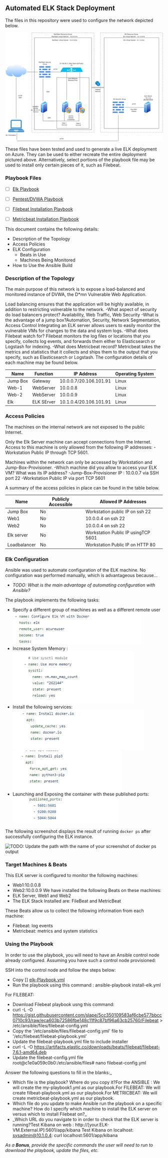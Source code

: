 ## Automated ELK Stack Deployment

The files in this repository were used to configure the network depicted below.

![](https://github.com/Fayekate/Project-1-Elk/blob/main/Diagrams/Project%201%20-%20Elk%20Diagram.drawio.png)

These files have been tested and used to generate a live ELK deployment on Azure. They can be used to either recreate the entire deployment pictured above. Alternatively, select portions of the playbook file may be used to install only certain pieces of it, such as Filebeat.

  ### Playbook Files
  
 - [ ] [Elk Playbook](https://github.com/Fayekate/Project-1-Elk/blob/main/Ansible/ansible/elk-Playbook.yml)
 - [ ] [Pentest/DVWA Playbook](https://github.com/Fayekate/Project-1-Elk/blob/main/Ansible/ansible/pentest.yml)
 - [ ] [Filebeat Installation Playbook](https://github.com/Fayekate/Project-1-Elk/blob/main/Ansible/ansible/files/filebeat_installation.yml)
 - [ ] [Metricbeat Installation Playbook](https://github.com/Fayekate/Project-1-Elk/blob/main/Ansible/ansible/files/metricbeat_playbook.yml)
  

This document contains the following details:
- Description of the Topology
- Access Policies
- ELK Configuration
  - Beats in Use
  - Machines Being Monitored
- How to Use the Ansible Build


### Description of the Topology

The main purpose of this network is to expose a load-balanced and monitored instance of DVWA, the D*mn Vulnerable Web Application.

Load balancing ensures that the application will be highly available, in addition to restricting volnerable to the network.
-What aspect of security do load balancers protect? Availability, Web Traffic, Web Security
-What is the advantage of a jump box?Automation, Security, Network Segmentation, Access Control
Integrating an ELK server allows users to easily monitor the vulnerable VMs for changes to the data and system logs.
-What does Filebeat watch for? Filebeat monitors the log files or locations that you specify, collects log events, and forwards them either to Elasticsearch or Logstash for indexing.
-What does Metricbeat record? Metricbeat takes the metrics and statistics that it collects and ships them to the output that you specify, such as Elasticsearch or Logstash.
The configuration details of each machine may be found below. 

| Name          | Function |           IP Address    | Operating System |
|---------------|----------|-------------------------|------------------|
| Jump Box      | Gateway  | 10.0.0.7/20.106.101.91  | Linux            |
| Web-1         | WebServer|  10.0.0.8               | Linux            |                 
| Web-2         | WebServer| 10.0.0.9                | Linux            |                
| Elk           |ELK SErver| 10.1.0.4/20.106.101.91  | Linux            |                

### Access Policies

The machines on the internal network are not exposed to the public Internet. 

Only the Elk Server machine can accept connections from the Internet. Access to this machine is only allowed from the following IP addresses:
-Workstation Public IP through TCP 5601.

Machines within the network can only be accessed by Workstation and Jump-Box-Provisioner. 
-Which machine did you allow to access your ELK VM? What was its IP address?
-Jump-Box-Provisioner IP : 10.0.0.7 via SSH port 22
-Workstation Public IP via port TCP 5601

A summary of the access policies in place can be found in the table below.

| Name        | Publicly Accessible | Allowed IP Addresses               |
|-------------|---------------------|------------------------------------|
| Jump Box    |     No              | Workstation public IP on ssh 22    |
|  Web1       |     No              | 10.0.0.4 on ssh 22                 |
|  Web2       |     No              | 10.0.0.4 on ssh 22                 |
|Elk server   |     No              |Workstation Public IP usingTCP 5601 |
|Loadbalancer	|     No             	|Workstation Public IP on HTTP 80    |

### Elk Configuration

Ansible was used to automate configuration of the ELK machine. No configuration was performed manually, which is advantageous because...
- _TODO: What is the main advantage of automating configuration with Ansible?_

The playbook implements the following tasks:
- Specify a different group of machines as well as a different remote user
![](https://github.com/Fayekate/Project-1-Elk/blob/main/Screenshots/Remoteuser-scshots.JPG)  
- Increase System Memory :
![](https://github.com/Fayekate/Project-1-Elk/blob/main/Screenshots/systemmemory-screenshots.JPG) 
- Install the following services:
![](https://github.com/Fayekate/Project-1-Elk/blob/main/Screenshots/dockerio-scshot.JPG)
![](https://github.com/Fayekate/Project-1-Elk/blob/main/Screenshots/pip3-scshot.JPG)
- Launching and Exposing the container with these published ports:
![](https://github.com/Fayekate/Project-1-Elk/blob/main/Screenshots/ports-scshot.JPG)

The following screenshot displays the result of running `docker ps` after successfully configuring the ELK instance.

![TODO: Update the path with the name of your screenshot of docker ps output](Images/docker_ps_output.png)

### Target Machines & Beats
This ELK server is configured to monitor the following machines:
- Web1:10.0.0.8
- Web2:10.0.0.9
We have installed the following Beats on these machines:
- ELK Server, Web1 and Web2
- The ELK Stack Installed are: FileBeat and MetricBeat

These Beats allow us to collect the following information from each machine:
- Filebeat: log events
- Metricbeat: metrics and system statistics

### Using the Playbook
In order to use the playbook, you will need to have an Ansible control node already configured. Assuming you have such a control node provisioned: 

SSH into the control node and follow the steps below:
- Copy [] [elk-Playbook.yml](https://github.com/Fayekate/Project-1-Elk/blob/main/Ansible/ansible/elk-Playbook.yml)
- Run the playbook using this command : ansible-playbook install-elk.yml

For FILEBEAT:
- Download Filebeat playbook usng this command:
- curl -L -O https://gist.githubusercontent.com/slape/5cc350109583af6cbe577bbcc0710c93/raw/eca603b72586fbe148c11f9c87bf96a63cb25760/Filebeat > /etc/ansible/files/filebeat-config.yml
- Copy the '/etc/ansible/files/filebeat-config.yml' file to '/etc/filebeat/filebeat-playbook.yml'
- Update the filebeat-playbook.yml file to include installer
 - curl -L -O https://artifacts.elastic.co/downloads/beats/filebeat/filebeat-7.6.1-amd64.deb 
 - Update the filebeat-config.yml file root@c1e0a059c0b0:/etc/ansible/files# nano filebeat-config.yml


Answer the following questions to fill in the blanks:_
- Which file is the playbook? Where do you copy it?For the ANSIBLE : We will create the my-playbook1.yml as our playbook.For FILEBEAT: We will create filbeat-playbook.yml as our playbook.For METRICBEAT: We will create metricbeat-playbook.yml as our playbook.
- Which file do you update to make Ansible run the playbook on a specific machine? How do I specify which machine to install the ELK server on versus which to install Filebeat on?_
- _Which URL do you navigate to in order to check that the ELK server is running?Test Kibana on web : http://[your.ELK-VM.External.IP]:5601/app/kibana
Test Kibana on localhost: sysadmin@10.1.0.4: curl localhost:5601/app/kibana

_As a **Bonus**, provide the specific commands the user will need to run to download the playbook, update the files, etc._
